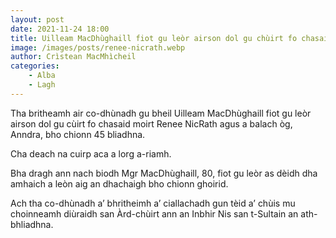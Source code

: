 ```yaml
---
layout: post
date: 2021-11-24 18:00
title: Uilleam MacDhùghaill fiot gu leòr airson dol gu chùirt fo chasaid moirt Renee NicRath agus a balach òg
image: /images/posts/renee-nicrath.webp
author: Crìstean MacMhìcheil
categories:
    - Alba
    - Lagh
---
```

Tha britheamh air co-dhùnadh gu bheil Uilleam MacDhùghaill fiot gu leòr airson dol gu cùirt fo chasaid moirt Renee NicRath agus a balach òg, Anndra, bho chionn 45 bliadhna.

Cha deach na cuirp aca a lorg a-riamh.

Bha dragh ann nach biodh Mgr MacDhùghaill, 80, fiot gu leòr as dèidh dha amhaich a leòn aig an dhachaigh bho chionn ghoirid.

Ach tha co-dhùnadh a’ bhritheimh a’ ciallachadh gun tèid a’ chùis mu choinneamh diùraidh san Àrd-chùirt ann an Inbhir Nis san t-Sultain an ath-bhliadhna.
